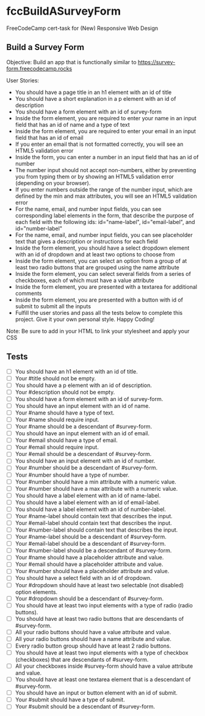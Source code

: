 # fccBuildASurveyForm
FreeCodeCamp cert-task for (New) Responsive Web Design

## Build a Survey Form

Objective: Build an app that is functionally similar to https://survey-form.freecodecamp.rocks

User Stories:

- You should have a page title in an h1 element with an id of title
- You should have a short explanation in a p element with an id of description
- You should have a form element with an id of survey-form
- Inside the form element, you are required to enter your name in an input field that has an id of name and a type of text
- Inside the form element, you are required to enter your email in an input field that has an id of email
- If you enter an email that is not formatted correctly, you will see an HTML5 validation error
- Inside the form, you can enter a number in an input field that has an id of number
- The number input should not accept non-numbers, either by preventing you from typing them or by showing an HTML5 validation error (depending on your browser).
- If you enter numbers outside the range of the number input, which are defined by the min and max attributes, you will see an HTML5 validation error
- For the name, email, and number input fields, you can see corresponding label elements in the form, that describe the purpose of each field with the following ids: id="name-label", id="email-label", and id="number-label"
- For the name, email, and number input fields, you can see placeholder text that gives a description or instructions for each field
- Inside the form element, you should have a select dropdown element with an id of dropdown and at least two options to choose from
- Inside the form element, you can select an option from a group of at least two radio buttons that are grouped using the name attribute
- Inside the form element, you can select several fields from a series of checkboxes, each of which must have a value attribute
- Inside the form element, you are presented with a textarea for additional comments
- Inside the form element, you are presented with a button with id of submit to submit all the inputs
- Fulfill the user stories and pass all the tests below to complete this project. Give it your own personal style. Happy Coding!

Note: Be sure to add <link rel="stylesheet" href="styles.css"> in your HTML to link your stylesheet and apply your CSS


## Tests
- [ ] You should have an h1 element with an id of title.
- [ ] Your #title should not be empty.
- [ ] You should have a p element with an id of description.
- [ ] Your #description should not be empty.
- [ ] You should have a form element with an id of survey-form.
- [ ] You should have an input element with an id of name.
- [ ] Your #name should have a type of text.
- [ ] Your #name should require input.
- [ ] Your #name should be a descendant of #survey-form.
- [ ] You should have an input element with an id of email.
- [ ] Your #email should have a type of email.
- [ ] Your #email should require input.
- [ ] Your #email should be a descendant of #survey-form.
- [ ] You should have an input element with an id of number.
- [ ] Your #number should be a descendant of #survey-form.
- [ ] Your #number should have a type of number.
- [ ] Your #number should have a min attribute with a numeric value.
- [ ] Your #number should have a max attribute with a numeric value.
- [ ] You should have a label element with an id of name-label.
- [ ] You should have a label element with an id of email-label.
- [ ] You should have a label element with an id of number-label.
- [ ] Your #name-label should contain text that describes the input.
- [ ] Your #email-label should contain text that describes the input.
- [ ] Your #number-label should contain text that describes the input.
- [ ] Your #name-label should be a descendant of #survey-form.
- [ ] Your #email-label should be a descendant of #survey-form.
- [ ] Your #number-label should be a descendant of #survey-form.
- [ ] Your #name should have a placeholder attribute and value.
- [ ] Your #email should have a placeholder attribute and value.
- [ ] Your #number should have a placeholder attribute and value.
- [ ] You should have a select field with an id of dropdown.
- [ ] Your #dropdown should have at least two selectable (not disabled) option elements.
- [ ] Your #dropdown should be a descendant of #survey-form.
- [ ] You should have at least two input elements with a type of radio (radio buttons).
- [ ] You should have at least two radio buttons that are descendants of #survey-form.
- [ ] All your radio buttons should have a value attribute and value.
- [ ] All your radio buttons should have a name attribute and value.
- [ ] Every radio button group should have at least 2 radio buttons.
- [ ] You should have at least two input elements with a type of checkbox (checkboxes) that are descendants of #survey-form.
- [ ] All your checkboxes inside #survey-form should have a value attribute and value.
- [ ] You should have at least one textarea element that is a descendant of #survey-form.
- [ ] You should have an input or button element with an id of submit.
- [ ] Your #submit should have a type of submit.
- [ ] Your #submit should be a descendant of #survey-form.
